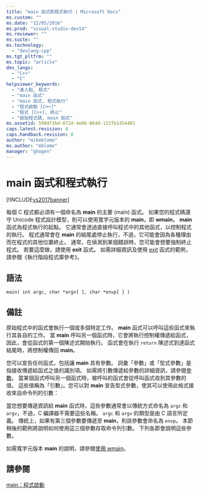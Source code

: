 ```yaml
---
title: "main 函式和程式執行 | Microsoft Docs"
ms.custom: ""
ms.date: "12/05/2016"
ms.prod: "visual-studio-dev14"
ms.reviewer: ""
ms.suite: ""
ms.technology: 
  - "devlang-cpp"
ms.tgt_pltfrm: ""
ms.topic: "article"
dev_langs: 
  - "C++"
  - "C"
helpviewer_keywords: 
  - "進入點, 程式"
  - "main 函式"
  - "main 函式, 程式執行"
  - "程式啟動 [C++]"
  - "程式 [C++], 終止"
  - "啟始程式碼, main 函式"
ms.assetid: 5984f1bd-072d-4e06-8640-122fb1454401
caps.latest.revision: 8
caps.handback.revision: 8
author: "mikeblome"
ms.author: "mblome"
manager: "ghogen"
---
```

# main 函式和程式執行
[!INCLUDE[vs2017banner](../assembler/inline/includes/vs2017banner.md)]

每個 C 程式都必須有一個命名為 **main** 的主要 \(main\) 函式。  如果您的程式碼遵守 Unicode 程式設計模型，則可以使用寬字元版本的 **main**，即 **wmain**。  **main** 函式為程式執行的起點。  它通常會透過直接呼叫程式中的其他函式，以控制程式的執行。  程式通常會在 **main** 的結尾處停止執行，不過，它可能會因為各種理由而在程式的其他位置終止。  通常，在偵測到某個錯誤時，您可能會想要強制終止程式。  若要這麼做，請使用 **exit** 函式。  如需詳細資訊及使用 [exit](../c-runtime-library/reference/exit-exit-exit.md) 函式的範例，請參閱《執行階段程式庫參考》。  
  
## 語法  
  
```  
main( int argc, char *argv[ ], char *envp[ ] )  
```  
  
## 備註  
 原始程式中的函式會執行一個或多個特定工作。  **main** 函式可以呼叫這些函式來執行其各自的工作。  當 **main** 呼叫另一個函式時，它會將執行控制權傳遞給函式，因此，會從函式的第一個陳述式開始執行。  函式會在執行 `return` 陳述式到達函式結尾時，將控制權傳回 **main**。  
  
 您可以宣告任何函式，包括讓 **main** 具有參數。  詞彙「參數」或「型式參數」是指接收傳遞給函式之值的識別項。  如需將引數傳遞給參數的詳細資訊，請參閱[參數](../c-language/parameters.md)。  當某個函式呼叫另一個函式時，被呼叫的函式會從呼叫函式收到其參數的值。  這些值稱為「引數」。您可以對 **main** 宣告型式參數，使其可以使用此格式接收來自命令列的引數：  
  
 當您想要傳遞資訊給 **main** 函式時，這些參數通常會以傳統方式命名為 `argc` 和 `argv`，不過，C 編譯器不需要這些名稱。  `argc` 和 `argv` 的類型是由 C 語言所定義。  傳統上，如果有第三個參數要傳遞至 **main**，則該參數會命名為 `envp`。  本節稍後的範例將說明如何使用這三個參數存取命令列引數。  下列各節會說明這些參數。  
  
 如需寬字元版本 **main** 的說明，請參閱[使用 wmain](../c-language/using-wmain.md)。  
  
## 請參閱  
 [main：程式啟動](../cpp/main-program-startup.md)